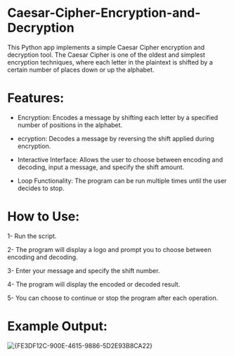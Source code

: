 # Caesar-Cipher-Encryption-and-Decryption
This Python app implements a simple Caesar Cipher encryption and decryption tool. The Caesar Cipher is one of the oldest and simplest encryption techniques, where each letter in the plaintext is shifted by a certain number of places down or up the alphabet.
# Features:
* Encryption: Encodes a message by shifting each letter by a specified number of positions in the alphabet.

* ecryption: Decodes a message by reversing the shift applied during encryption.

* Interactive Interface: Allows the user to choose between encoding and decoding, input a message, and specify the shift amount.

* Loop Functionality: The program can be run multiple times until the user decides to stop.

# How to Use:
1- Run the script.

2- The program will display a logo and prompt you to choose between encoding and decoding.

3- Enter your message and specify the shift number.

4- The program will display the encoded or decoded result.

5- You can choose to continue or stop the program after each operation.

# Example Output:
![{FE3DF12C-900E-4615-9886-5D2E93B8CA22}](https://github.com/user-attachments/assets/73311a77-53f7-486b-b7c2-997e64f8a021)
